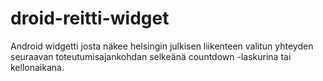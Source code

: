 droid-reitti-widget
===================

Android widgetti josta näkee helsingin julkisen liikenteen valitun yhteyden seuraavan 
toteutumisajankohdan selkeänä countdown -laskurina tai kellonaikana.
